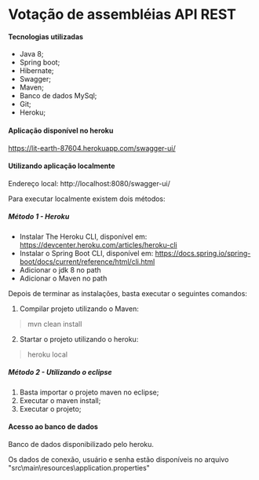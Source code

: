 # Votação de assembléias API REST

#### Tecnologias utilizadas
- Java 8;
- Spring boot;
- Hibernate;
- Swagger;
- Maven;
- Banco de dados MySql;
- Git;
- Heroku;

#### Aplicação disponível no heroku
https://lit-earth-87604.herokuapp.com/swagger-ui/

#### Utilizando aplicação localmente
Endereço local:
http://localhost:8080/swagger-ui/

Para executar localmente existem dois métodos:
##### Método 1 - Heroku
- Instalar The Heroku CLI, disponível em: https://devcenter.heroku.com/articles/heroku-cli
- Instalar o Spring Boot CLI, disponível em: https://docs.spring.io/spring-boot/docs/current/reference/html/cli.html
- Adicionar o jdk 8 no path
- Adicionar o Maven no path

Depois de terminar as instalações, basta executar o seguintes comandos:

1. Compilar projeto utilizando o Maven:
> mvn clean install

2. Startar o projeto utilizando o heroku:
> heroku local

##### Método 2 - Utilizando o eclipse
1. Basta importar o projeto maven no eclipse;
2. Executar o maven install;
3. Executar o projeto;

#### Acesso ao banco de dados
Banco de dados disponibilizado pelo heroku.

Os dados de conexão, usuário e senha estão disponíveis no arquivo "src\main\resources\application.properties"




